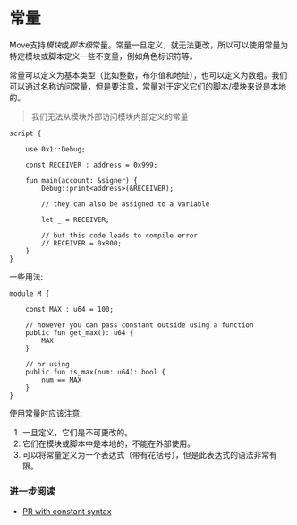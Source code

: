 # 常量

Move支持*模块*或*脚本级*常量。常量一旦定义，就无法更改，所以可以使用常量为特定模块或脚本定义一些不变量，例如角色标识符等。

常量可以定义为基本类型（比如整数，布尔值和地址），也可以定义为数组。我们可以通过名称访问常量，但是要注意，常量对于定义它们的脚本/模块来说是本地的。

> 我们无法从模块外部访问模块内部定义的常量

```Move
script {

    use 0x1::Debug;

    const RECEIVER : address = 0x999;

    fun main(account: &signer) {
        Debug::print<address>(&RECEIVER);

        // they can also be assigned to a variable

        let _ = RECEIVER;

        // but this code leads to compile error
        // RECEIVER = 0x800;
    }
}
```

一些用法:

```Move
module M {

    const MAX : u64 = 100;

    // however you can pass constant outside using a function
    public fun get_max(): u64 {
        MAX
    }

    // or using
    public fun is_max(num: u64): bool {
        num == MAX
    }
}
```

使用常量时应该注意:

1. 一旦定义，它们是不可更改的。
2. 它们在模块或脚本中是本地的，不能在外部使用。
3. 可以将常量定义为一个表达式（带有花括号），但是此表达式的语法非常有限。

### 进一步阅读

- [PR with constant syntax](https://github.com/diem/diem/pull/4653)

